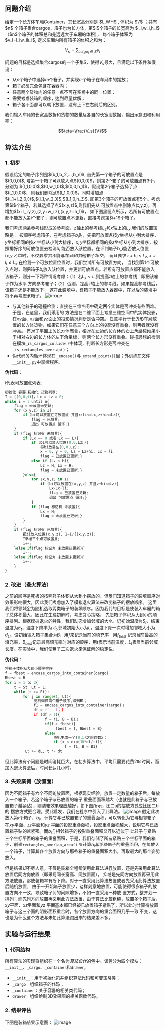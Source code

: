 <h2>问题介绍</h2>
给定一个长方体车厢Container，其长宽高分别是
$L,W,H$
, 体积为
$V$
；共有
$n$
个箱子集合cargos，箱子也为长方体，第$i$个箱子的长宽高为
$l_i,w_i,h_i$
（$n$个箱子的体积总和是远远大于车厢的体积），
每个箱子体积为$v_i=l_iw_ih_i$, 定义车厢内所有箱子的体积之和为：

$$V_s = \sum_{cargo_i\in S}v_i$$

问题的目标是选择集合cargos的一个子集$S$，使得$V_s$最大，且满足以下条件和假设：

- 从$n$个箱子中选择$m$个箱子，并实现$m$个箱子在车厢中的摆放；
- 箱子必须完全包含在容器内；
- 任意两个货物内的任意一点不可在空间中的同一位置；
- 需要考虑装箱的顺序，达到尽量优解；
- 箱子各个面都可以朝下放置，没有上下左右前后的区别。

我们输入车厢的长宽高数据和货物的数量及各自的长宽高数据，输出示意图和利用率：

$$\eta=\frac{V_s}{V}$$

<h2>算法介绍</h2>
<h3>1. 初步</h3>
假设给定的箱子序列是$(b_1,b_2,...,b_n)$, 首先第一个箱子的可放置点是$(0,0,0)$,
若第一个箱子可以放入点$(0,0,0)$，则第2个箱子的可放置点有3个，分别为
$(l_1,0,0)$,$(0,w_1,0)$,$(0,0,h_1)$，假设第2个箱子选择了点$(l_1,0,0)$，
则我们删除点$(l_1,0,0)$，同时增加点$(l_1+l_2,0,0)$,$(l_1,w_2,0)$,$(l_1,0,h_2)$,
即第3个箱子的可放置点有5个。考虑第$i$个箱子，若其选择了点$(x,y,z)$,则我们先从
可放置点中删除点(x,y,z)，再增加$(x+l_i,y,z),(z,y+w_i,z),(x,y,z+h_1)$，
如下图黑圆点所示，若所有可放置点都不能放入第i个箱子，则可放置点不更新，直接考虑第$i+1$个箱子。

我们考虑两条参考线形成的参考面，$z$轴上的参考线$L_z$和$x$轴上的$L_x$.我们的放置策略是：
按顺序考虑箱子，在考虑箱子$b_i$时，先把可放置点按$y$坐标从小到大排序，$y$坐标相同的按$x$
坐标从小到大排序，$x,y$坐标都相同的按$z$坐标从小到大排序，按照排好序的可放位置去检测$b_i$
能否放入该位置。在评判箱子b_i能否放入位置(x,y,z)中时，不仅要求其不能与车厢和其他箱子相交，
而且要求$z+h_i\leq L_z, x+l_i\leq L_x$.在检测一个可放位置位置时，我们尝试所有可放置方向，
当找到第1个可放入点时，则把箱子$b_i$放入该位置，并更新可放置点。若所有可放置点都不能放入
该箱子，则分一下两种情况考虑：（1）若$L_x<L$,则提高$x$轴上的参考线，即把该箱子作为水平
方向参考箱子；（2）否则，提高$z$轴上的参考线。如果提高参考线后，该箱子还是不能放下，
这在此装填中，该箱子不能放入容器中，在以后的装填中将不再考虑该箱子。
![image](https://github.com/ZhouZhidan1212/3D_packing_homework/blob/main/images/image1.png)
- 与其他箱子的碰撞检测：直接在三维空间中确定两个实体是否冲突有些困难。于是，在这里，我们采用的
方法是在二维平面上考虑三维空间中的实体投影，在$xy$面、$xz$面和$yz$面上的投影情况判断是否冲突。
任意平行于长方形车厢放置的长方体货物，如果它们在任意三个方向上的投影没有重叠，则两者就没有冲突。
而对于平面上的长方体而言，相对在左边的长方体的右上角坐标如果小于相对右边的长方体的左下角坐标，
则两个长方形没有重叠。碰撞思想的检测在模块`_is_cargos_collide()`中体现，判断长方形是否冲突在`_is_rectangles_overlap()`；
- 伪代码的内循环体现在 `_encase()`与`_extend_points()`里；外训练在文件`__init__.py`中掌控程序。


**伪代码**：

$I$代表可放置点列表.

```Python
初始化 容器;初始化 货物列表;
I = [(0,0,0)]，Lx = Lz = 0;
while i = 1 until n{
    flag = 未放置未更新;
    for (x,y,z) in I{
        if (bi可以放置在可放置点 并且x+li<=Lx,z+hi<=Lz){
            flag = 已放置;
            退出 可放置点 循环;}
    }
    if (flag 标记有 未放置){
        if (Lx == 0 或者 Lx == L){
            if (bi可以放入位置(0,0,Lz)){
                将bi放置在(0,0,Lz);
                x = 0, y = 0, Lz = Lz+hi, Lx = li
                flag = 已放置已更新;}
            else if (Lz < H){
                Lz = H, Lx = H;
                flag = 未放置已更新;}
        }else{
            for (x,y,z) in I{
                if (bi可以放置在(x,y,z) 并且z+hi<=Lz){
                    Lx=Lx+li;
                    flag = 已放置已更新;
                    退出 可放置点 循环;}
            }
            if (flag 标记有 未放置){
                Lx = H;
                flag = 未放置已更新;}
        }
    }
    if (flag 标记有 已放置){
        把bi放入位置(x,y,z), I=I/{(x,y,z)};
        I新增三个点可放置点;
        i++;
    }else if(flag 标记为 未放置已更新){
        i--;
    }else if(flag 标记为 未放置未更新){
        i++;
    }
}

```

### 2. 改进（退火算法）

之前的顺序是死板的按照箱子体积从大到小摆放的，但我们知道箱子的装填顺序对效果影响很大，因此我们考虑加入了模拟退火算法来改变箱子的摆放顺序。
这里我们将领域定为随机选取两类箱子的装填顺序。因为我们的目标是使装入车厢的箱子总体积最大，因此在生成初解时，考虑贪心策略，
先把箱子体积从大到小的顺序排列。根据模拟退火的特性，我们动态增加邻域的大小。记初始温度为$S_t$，结束温度为$E_t$，温度下降率为
$d_t$,邻域初始大小为$L$，温度下降一次时增加邻域大小为$d_L$。设初始输入箱子集合为$B$，用$f$来记录当前的填充率，用$f_{best}$
记录当前最高的填充率，$B_{best}$记录最高填充率时对应的顺序，用$t$表示当前温度，$L_t$表示当前邻域长度。在实验中，我们使用了二次退火来保证解的稳定性。

**伪代码**：

```Python
将箱子体积从大到小顺序排序
f = fbest = encase_cargos_into_container(cargo)
Bbest = B
for i = 1 to 2{
    t = St, Lt = L;
    while (t >= Et):
        for j in range(1, Lt){
             随机调换两个箱子顺序,得到B1；
             f1 = encase_cargos_into_container(cargo)；
             df = f' - f；}
             if (df > 0){
                  f = f1, B = B1；
                  if(f > fbest){
                       fbest = f, Bbest = B}
                  else{
                      随机生成一个(0,1)之间的数x；
                      if (x < exp(10*df/t)){
                           f = f1, B = B1}
         Lt += dL, t *= dt

```

但此算法有个问题是时间消耗巨大，在初步算法中，平均只需要花费20s时间，而加入退火算法后，时间长达几小时。

### 3. 失败案例（放置面）

因为不同箱子有六个不同的放置面，根据现实经验，放置一定数量的箱子后，每放入一个箱子，若这个箱子与已放置的箱子
重叠面面积越大（也就是此箱子与已放置箱子越紧贴），则装箱效果理应越好，如下图所示，图二a的摆放方式应比图二b的
摆放方式更合理。受此启发，我们在程序中引入了此算法。
![image](https://github.com/ZhouZhidan1212/3D_packing_homework/blob/main/images/image2.png)
假定此次放入第$i$个箱子，$b_i$，计算它与已放置箱子的重叠面积，可以转化为它与相邻箱子在$xy$平面、$xz$平面和$yz$
平面的投影重叠面积，投影重叠面积越大，说明它与已放置箱子贴的越紧密。而$b_i$与相邻箱子的投影重叠面积又可以近似于
此箱子与紧贴三个坐标平面的箱子的重叠面积，于是，我们存储了所有紧贴三个坐标平面的箱子，创建`rectangles_overlap_area()`
来计算$b_i$与那些箱子的重叠面积，在每放入一个箱子，计算其各个放置方向与那些箱子的重叠面积大小，再取最大的那个姿势放入。

但是结果却不尽人意，不管是装箱全程都使用此算法进行放置，还是先采用此算法放置后同方向放置（即采用同长宽高、同放置面），
抑或是先同方向放置再采用此方法放置，都使装箱率有所下降。对于一直采用此算法放置或者先采用此算法放置后随机放置，
由于一开始箱子放置少，这样刻意地放置，可能使得很多箱子的放置方向不一致，导致箱子间的间隙增多，不如一直采用一种放
置方式，整齐划一排列；而先同方向放置再采用此方法放置，由于算法比较粗糙，放置多个箱子后，$xy$平面、$xz$平面和$yz$
平面基本都已经被已放置箱子紧贴了，所以此时计算待放置箱子与这三个面的阴影面积重合时，各个放置方向的重合面积几乎一致
不变，这也是为什么这个方法与未加此算法跑出来的结果差不多。

## 实验与运行结果

### 1. 代码结构

所有算法的实现将组织在一个名为*算法设计*的包中。该包分为四个模块：`__init__`、`_cargo`、`_container`和`drawer`。

- `__init__`：用于初始化包并组织算法代码和可变策略类；
- `_cargo`：组织箱子的代码；
- `_container`：关于容器的相关类代码；
- `drawer`：组织绘制3D效果图的相关函数代码。

### 2. 结果评估

下图是装箱结果示意图：
![image](https://github.com/ZhouZhidan1212/3D_packing_homework/blob/main/images/image3.png)
